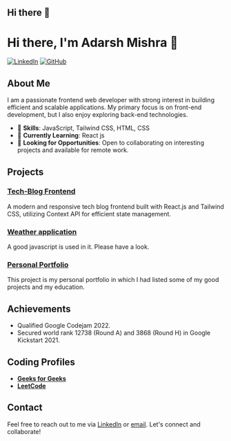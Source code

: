 ## Hi there 👋
# Hi there, I'm Adarsh Mishra 👋

[![LinkedIn](https://img.shields.io/badge/LinkedIn-blue?style=flat-square&logo=linkedin&logoColor=white)](https://www.linkedin.com/in/adarsh/)
[![GitHub](https://img.shields.io/github/followers/yourusername?label=follow&style=social)](https://github.com/adarsh4489)

## About Me

I am a passionate frontend web developer with strong interest in building efficient and scalable applications. My primary focus is on front-end development, but I also enjoy exploring back-end technologies.

- 🌟 **Skills**: JavaScript, Tailwind CSS, HTML, CSS
- 🌱 **Currently Learning**: React js
- 💼 **Looking for Opportunities**: Open to collaborating on interesting projects and available for remote work.

## Projects

### [Tech-Blog Frontend](https://tech-blog-by-ad4489.netlify.app/)
A modern and responsive tech blog frontend built with React.js and Tailwind CSS, utilizing Context API for efficient state management.

### [Weather application](https://weather-app-using-javascript-byad4489.netlify.app/)
A good javascript is used in it. Please have a look. 

### [Personal Portfolio](https://adarsh-kumar-mishra-portfolio.netlify.app/)
This project is my personal portfolio in which I had listed some of my good projects and my education.

## Achievements

- Qualified Google Codejam 2022.
- Secured world rank 12738 (Round A) and 3868 (Round H) in Google Kickstart 2021.

## Coding Profiles

- **[Geeks for Geeks](https://www.geeksforgeeks.org/user/ad4489/)**
- **[LeetCode](https://leetcode.com/u/mishraad2024/)**

## Contact

Feel free to reach out to me via [LinkedIn](https://www.linkedin.com/in/yourprofile/) or [email](mailto:youremail@example.com). Let's connect and collaborate!


<!--
**adarsh4489/adarsh4489** is a ✨ _special_ ✨ repository because its `README.md` (this file) appears on your GitHub profile.

Here are some ideas to get you started:

- 🔭 I’m currently working on ...
- 🌱 I’m currently learning ...
- 👯 I’m looking to collaborate on ...
- 🤔 I’m looking for help with ...
- 💬 Ask me about ...
- 📫 How to reach me: ...
- 😄 Pronouns: ...
- ⚡ Fun fact: ...
-->
